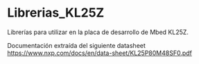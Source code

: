 # Librerias_KL25Z
Librerías para utilizar en la placa de desarrollo de Mbed KL25Z.

Documentación extraída del siguiente datasheet https://www.nxp.com/docs/en/data-sheet/KL25P80M48SF0.pdf
